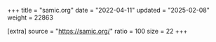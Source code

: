 +++
title = "samic.org"
date = "2022-04-11"
updated = "2025-02-08"
weight = 22863

[extra]
source = "https://samic.org/"
ratio = 100
size = 22
+++
